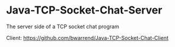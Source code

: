 # Java-TCP-Socket-Chat-Server
The server side of a TCP socket chat program



Client:
https://github.com/bwarrend/Java-TCP-Socket-Chat-Client
